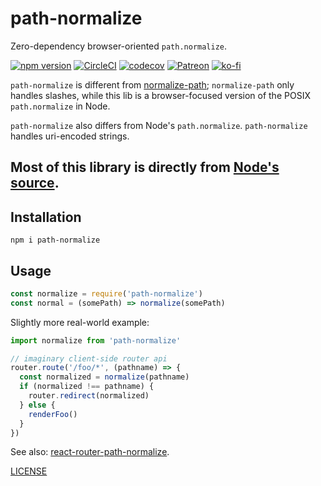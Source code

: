 # path-normalize

Zero-dependency browser-oriented `path.normalize`.

[![npm version](https://img.shields.io/npm/v/path-normalize.svg)](https://npm.im/path-normalize) [![CircleCI](https://circleci.com/gh/zacanger/path-normalize/tree/master.svg?style=svg)](https://circleci.com/gh/zacanger/path-normalize/tree/master) [![codecov](https://codecov.io/gh/zacanger/path-normalize/branch/master/graph/badge.svg)](https://codecov.io/gh/zacanger/path-normalize) [![Patreon](https://img.shields.io/badge/patreon-donate-yellow.svg)](https://www.patreon.com/zacanger) [![ko-fi](https://img.shields.io/badge/donate-KoFi-yellow.svg)](https://ko-fi.com/U7U2110VB)

`path-normalize` is different from
[normalize-path](http://npm.im/normalize-path); `normalize-path` only handles
slashes, while this lib is a browser-focused version of the POSIX `path.normalize`
in Node.

`path-normalize` also differs from Node's `path.normalize`. `path-normalize`
handles uri-encoded strings.

Most of this library is directly from
[Node's source](https://github.com/nodejs/node/blob/b404aa56c0e776c9722017ca020f9d04c7aa6de2/lib/path.js#L1182).
--------

## Installation

`npm i path-normalize`

## Usage

```javascript
const normalize = require('path-normalize')
const normal = (somePath) => normalize(somePath)
```

Slightly more real-world example:

```javascript
import normalize from 'path-normalize'

// imaginary client-side router api
router.route('/foo/*', (pathname) => {
  const normalized = normalize(pathname)
  if (normalized !== pathname) {
    router.redirect(normalized)
  } else {
    renderFoo()
  }
})
```

See also:
[react-router-path-normalize](https://www.npmjs.com/package/react-router-path-normalize).

[LICENSE](./LICENSE.md)
